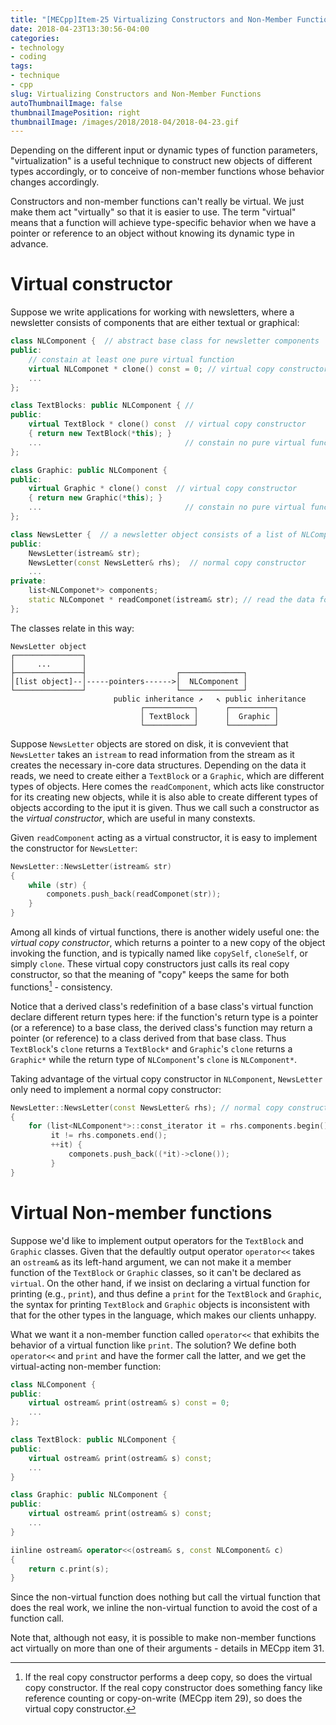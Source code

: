 ```yaml
---
title: "[MECpp]Item-25 Virtualizing Constructors and Non-Member Functions"
date: 2018-04-23T13:30:56-04:00
categories:
- technology
- coding
tags:
- technique
- cpp
slug: Virtualizing Constructors and Non-Member Functions
autoThumbnailImage: false
thumbnailImagePosition: right
thumbnailImage: /images/2018/2018-04/2018-04-23.gif
---
```


Depending on the different input or dynamic types of function parameters, "virtualization" is a useful technique to construct new objects of different types accordingly, or to conceive of non-member functions whose behavior changes accordingly.
<!--more-->
<!-- toc -->

Constructors and non-member functions can't really be virtual. We just make them act "virtually" so that it is easier to use. The term "virtual" means that a function will achieve type-specific behavior when we have a pointer or reference to an object without knowing its dynamic type in advance.

# Virtual constructor

Suppose we write applications for working with newsletters, where a newsletter consists of components that are either textual or graphical:

```cpp
class NLComponent {  // abstract base class for newsletter components
public:
    // constain at least one pure virtual function
    virtual NLComponet * clone() const = 0; // virtual copy constructor
    ...
};

class TextBlocks: public NLComponent { // 
public:
    virtual TextBlock * clone() const  // virtual copy constructor
    { return new TextBlock(*this); }  
    ...                                // constain no pure virtual function
};

class Graphic: public NLComponent {
public:
    virtual Graphic * clone() const  // virtual copy constructor
    { return new Graphic(*this); } 
    ...                                // constain no pure virtual function    
};

class NewsLetter {  // a newsletter object consists of a list of NLComponent objects
public:
    NewsLetter(istream& str);
    NewsLetter(const NewsLetter& rhs);  // normal copy constructor
    ...
private:
    list<NLComponet*> components; 
    static NLComponet * readComponet(istream& str); // read the data for the next NLComponet from str, create the component and return a pointer to it
};
```

The classes relate in this way:

```
NewsLetter object
┌───────────────┐
│     ...       │
├───────────────┤                    ┌──────────────┐
│[list object]--│-----pointers------>│  NLComponent │
└───────────────┘                    └──────────────┘
                       public inheritance ↗   ↖ public inheritance
                             ┌───────────┐      ┌──────────┐
                             │ TextBlock │      │  Graphic │
                             └───────────┘      └──────────┘
```

Suppose `NewsLetter` objects are stored on disk, it is convevient that `NewsLetter`  takes an `istream` to read information from the stream as it creates the necessary in-core data structures. Depending on the data it reads, we need to create either a `TextBlock` or a `Graphic`, which are different types of objects. Here comes the `readComponent`, which acts like constructor for its creating new objects, while it is also able to create different types of objects according to the iput it is given. Thus we call such a constructor as the _virtual constructor_, which are useful in many constexts.

Given `readComponent` acting as a virtual constructor, it is easy to implement the constructor for `NewsLetter`:

```cpp
NewsLetter::NewsLetter(istream& str)
{
    while (str) {
        componets.push_back(readComponet(str));
    }
}
```

Among all kinds of virtual functions, there is another widely useful one: the _virtual copy constructor_, which returns a pointer to a new copy of the object invoking the function, and is typically named like `copySelf`, `cloneSelf`, or simply `clone`. These virtual copy constructors just calls its real copy constructor, so that the meaning of "copy" keeps the same for both functions[^1] - consistency.

Notice that a derived class's redefinition of a base class's virtual function declare different return types here: if the function's return type is a pointer (or a reference) to a base class, the derived class's function may return a pointer (or reference)  to a class derived from that base class. Thus `TextBlock`'s `clone` returns a `TextBlock*` and `Graphic`'s `clone` returns a `Graphic*` while the return type of `NLComponent`'s `clone` is `NLComponent*`.

Taking advantage of the virtual copy constructor in `NLComponent`, `NewsLetter` only need to implement a normal copy constructor:

```cpp
NewsLetter::NewsLetter(const NewsLetter& rhs); // normal copy constructor impl. in terms of virtual copy constructor
{
    for (list<NLComponent*>::const_iterator it = rhs.components.begin();
         it != rhs.componets.end();
         ++it) {
             componets.push_back((*it)->clone());
         }
}
```

# Virtual Non-member functions

Suppose we'd like to implement output operators for the `TextBlock` and `Graphic` classes. Given that the defaultly output operator `operator<<` takes an `ostream&` as its left-hand argument, we can not make it a member function of the `TextBlock` or `Graphic` classes, so it can't be declared as `virtual`. On the other hand, if we insist on declaring a virtual function for printing (e.g., `print`), and thus define a `print` for the `TextBlock` and `Graphic`, the syntax for printing `TextBlock` and `Graphic` objects is inconsistent with that for the other types in the language, which makes our clients unhappy.

What we want it a non-member function called `operator<<` that exhibits the behavior of a virtual function like `print`. The solution? We define both `operator<<` and `print` and have the former call the latter, and we get the virtual-acting non-member function:

```cpp
class NLComponent {
public:
    virtual ostream& print(ostream& s) const = 0;
    ...
};

class TextBlock: public NLComponent {
public:
    virtual ostream& print(ostream& s) const;
    ...
}

class Graphic: public NLComponent {
public:
    virtual ostream& print(ostream& s) const;
    ...
}

iinline ostream& operator<<(ostream& s, const NLComponent& c)
{
    return c.print(s);
}
```

Since the non-virtual function does nothing but call the virtual function that does the real work, we inline the non-virtual function to avoid the cost of a function call.

Note that, although not easy, it is possible to make non-member functions act virtually on more than one of their arguments - details in MECpp item 31.

[^1]: If the real copy constructor performs a deep copy, so does the virtual copy constructor. If the real copy constructor does something fancy like reference counting or copy-on-write (MECpp item 29), so does the virtual copy constructor.
